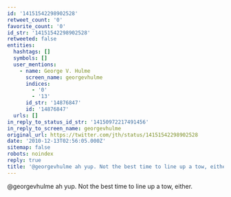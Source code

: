 ```yaml
---
id: '14151542298902528'
retweet_count: '0'
favorite_count: '0'
id_str: '14151542298902528'
retweeted: false
entities:
  hashtags: []
  symbols: []
  user_mentions:
    - name: George V. Hulme
      screen_name: georgevhulme
      indices:
        - '0'
        - '13'
      id_str: '14876847'
      id: '14876847'
  urls: []
in_reply_to_status_id_str: '14150972217491456'
in_reply_to_screen_name: georgevhulme
original_url: https://twitter.com/jth/status/14151542298902528
date: '2010-12-13T02:56:05.000Z'
sitemap: false
robots: noindex
reply: true
title: '@georgevhulme ah yup. Not the best time to line up a tow, either.'
---
```


@georgevhulme ah yup. Not the best time to line up a tow, either.